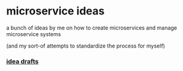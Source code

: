 microservice ideas
===

a bunch of ideas by me on how to create microservices and manage microservice systems

(and my sort-of attempts to standardize the process for myself)

### [idea drafts](https://github.com/SEAPUNK/microservice-ideas/issues)
